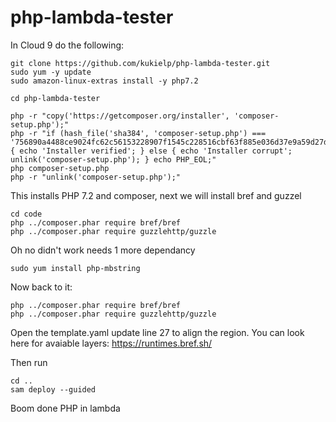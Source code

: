 # php-lambda-tester

In Cloud 9 do the following:

```
git clone https://github.com/kukielp/php-lambda-tester.git
sudo yum -y update
sudo amazon-linux-extras install -y php7.2

cd php-lambda-tester

php -r "copy('https://getcomposer.org/installer', 'composer-setup.php');"
php -r "if (hash_file('sha384', 'composer-setup.php') === '756890a4488ce9024fc62c56153228907f1545c228516cbf63f885e036d37e9a59d27d63f46af1d4d07ee0f76181c7d3') { echo 'Installer verified'; } else { echo 'Installer corrupt'; unlink('composer-setup.php'); } echo PHP_EOL;"
php composer-setup.php
php -r "unlink('composer-setup.php');"
```

This installs PHP 7.2 and composer, next we will install bref and guzzel

```
cd code
php ../composer.phar require bref/bref
php ../composer.phar require guzzlehttp/guzzle
```

Oh no didn't work needs 1 more dependancy
```
sudo yum install php-mbstring
```

Now back to it:  
```
php ../composer.phar require bref/bref
php ../composer.phar require guzzlehttp/guzzle
```

Open the template.yaml update line 27 to align the region. You can look here for avaiable layers: https://runtimes.bref.sh/

Then run

```
cd ..
sam deploy --guided
```

Boom done PHP in lambda

